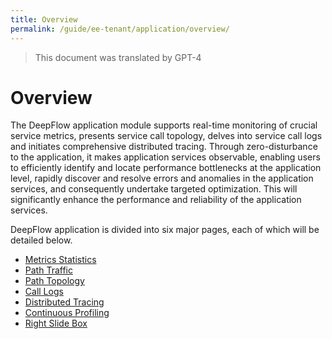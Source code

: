 ```yaml
---
title: Overview
permalink: /guide/ee-tenant/application/overview/
---
```


> This document was translated by GPT-4

# Overview

The DeepFlow application module supports real-time monitoring of crucial service metrics, presents service call topology, delves into service call logs and initiates comprehensive distributed tracing. Through zero-disturbance to the application, it makes application services observable, enabling users to efficiently identify and locate performance bottlenecks at the application level, rapidly discover and resolve errors and anomalies in the application services, and consequently undertake targeted optimization. This will significantly enhance the performance and reliability of the application services.

DeepFlow application is divided into six major pages, each of which will be detailed below.

- [Metrics Statistics](./service-list/)
- [Path Traffic](./service-statistics/)
- [Path Topology](./path-topology/)
- [Call Logs](./call-log/)
- [Distributed Tracing](./call-chain-tracing/)
- [Continuous Profiling](./continue-profile/)
- [Right Slide Box](./right-sliding-box/)
